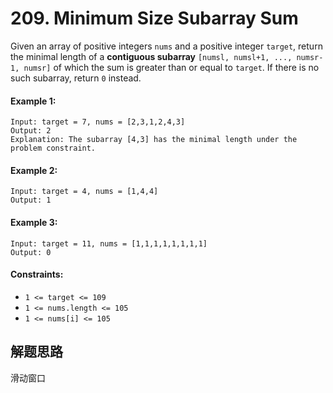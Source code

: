 # 209. Minimum Size Subarray Sum

Given an array of positive integers `nums` and a positive integer `target`, return the minimal length of a **contiguous subarray** `[numsl, numsl+1, ..., numsr-1, numsr]` of which the sum is greater than or equal to `target`. If there is no such subarray, return `0` instead.

#### Example 1:

```
Input: target = 7, nums = [2,3,1,2,4,3]
Output: 2
Explanation: The subarray [4,3] has the minimal length under the problem constraint.
```

#### Example 2:

```
Input: target = 4, nums = [1,4,4]
Output: 1
```

#### Example 3:

```
Input: target = 11, nums = [1,1,1,1,1,1,1,1]
Output: 0
``` 

#### Constraints:

+ `1 <= target <= 109`
+ `1 <= nums.length <= 105`
+ `1 <= nums[i] <= 105`

## 解题思路

滑动窗口
